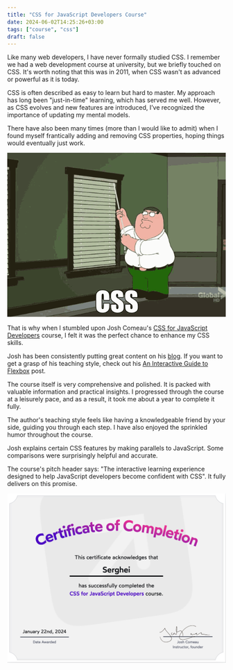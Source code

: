 ```yaml
---
title: "CSS for JavaScript Developers Course"
date: 2024-06-02T14:25:26+03:00
tags: ["course", "css"]
draft: false
---
```

Like many web developers, I have never formally studied CSS. I remember we had a web development course at university, but we briefly touched on CSS. It's worth noting that this was in 2011, when CSS wasn't as advanced or powerful as it is today.

CSS is often described as easy to learn but hard to master. My approach has long been "just-in-time" learning, which has served me well. However, as CSS evolves and new features are introduced, I’ve recognized the importance of updating my mental models.

There have also been many times (more than I would like to admit) when I found myself frantically adding and removing CSS properties, hoping things would eventually just work.

![family guy css meme](family-guy-css.gif)

That is why when I stumbled upon Josh Comeau's [CSS for JavaScript Developers](https://css-for-js.dev/) course, I felt it was the perfect chance to enhance my CSS skills.

Josh has been consistently putting great content on his [blog](https://www.joshwcomeau.com/). If you want to get a grasp of his teaching style, check out his [An Interactive Guide to Flexbox](https://www.joshwcomeau.com/css/interactive-guide-to-flexbox/) post.

The course itself is very comprehensive and polished. It is packed with valuable information and practical insights. I progressed through the course at a leisurely pace, and as a result, it took me about a year to complete it fully.

The author's teaching style feels like having a knowledgeable friend by your side, guiding you through each step. I have also enjoyed the sprinkled humor throughout the course.

Josh explains certain CSS features by making parallels to JavaScript. Some comparisons were surprisingly helpful and accurate.

The course's pitch header says: "The interactive learning experience designed to help JavaScript developers become confident with CSS". It fully delivers on this promise.

![certificate of completion](certificate-of-completion.png)